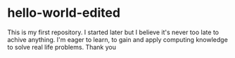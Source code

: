 # hello-world-edited
This is my first repository.
I started later but I believe it's never too late to achive anything. I'm eager to learn, to gain and apply computing knowledge to solve real life problems.
Thank you
